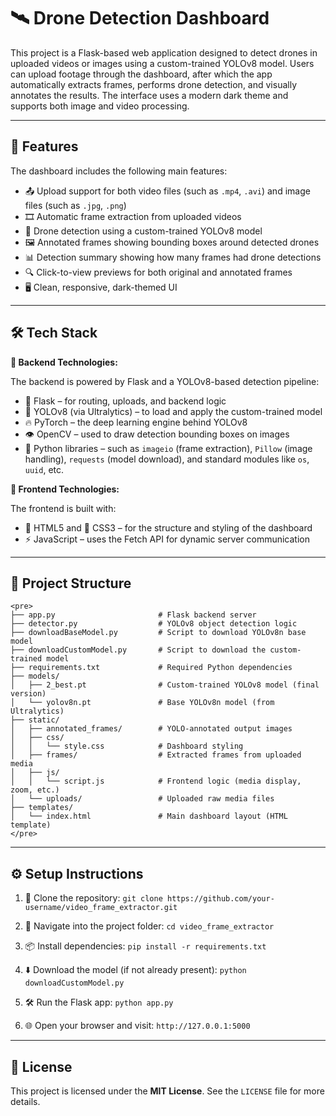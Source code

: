 # 🛰️ Drone Detection Dashboard

This project is a Flask-based web application designed to detect drones in uploaded videos or images using a custom-trained YOLOv8 model. Users can upload footage through the dashboard, after which the app automatically extracts frames, performs drone detection, and visually annotates the results. The interface uses a modern dark theme and supports both image and video processing.

---

## 🚀 Features

The dashboard includes the following main features:

* 📤 Upload support for both video files (such as `.mp4`, `.avi`) and image files (such as `.jpg`, `.png`)
* 🎞️ Automatic frame extraction from uploaded videos
* 🎯 Drone detection using a custom-trained YOLOv8 model
* 🖼️ Annotated frames showing bounding boxes around detected drones
* 📊 Detection summary showing how many frames had drone detections
* 🔍 Click-to-view previews for both original and annotated frames
* 🖥️ Clean, responsive, dark-themed UI

---

## 🛠️ Tech Stack

**🔧 Backend Technologies:**

The backend is powered by Flask and a YOLOv8-based detection pipeline:

* 🧪 Flask – for routing, uploads, and backend logic
* 🤖 YOLOv8 (via Ultralytics) – to load and apply the custom-trained model
* 🔥 PyTorch – the deep learning engine behind YOLOv8
* 👁️ OpenCV – used to draw detection bounding boxes on images
* 🐍 Python libraries – such as `imageio` (frame extraction), `Pillow` (image handling), `requests` (model download), and standard modules like `os`, `uuid`, etc.

**🎨 Frontend Technologies:**

The frontend is built with:

* 🧱 HTML5 and 🎨 CSS3 – for the structure and styling of the dashboard
* ⚡ JavaScript – uses the Fetch API for dynamic server communication

---

## 📁 Project Structure

```
<pre>
├── app.py                       # Flask backend server
├── detector.py                  # YOLOv8 object detection logic
├── downloadBaseModel.py         # Script to download YOLOv8n base model
├── downloadCustomModel.py       # Script to download the custom-trained model
├── requirements.txt             # Required Python dependencies
├── models/
│   ├── 2_best.pt                # Custom-trained YOLOv8 model (final version)
│   └── yolov8n.pt               # Base YOLOv8n model (from Ultralytics)
├── static/
│   ├── annotated_frames/        # YOLO-annotated output images
│   ├── css/
│   │   └── style.css            # Dashboard styling
│   ├── frames/                  # Extracted frames from uploaded media
│   ├── js/
│   │   └── script.js            # Frontend logic (media display, zoom, etc.)
│   └── uploads/                 # Uploaded raw media files
├── templates/
│   └── index.html               # Main dashboard layout (HTML template)
</pre>
```
---

## ⚙️ Setup Instructions

1. 🧩 Clone the repository:
   `git clone https://github.com/your-username/video_frame_extractor.git`

2. 📁 Navigate into the project folder:
   `cd video_frame_extractor`

3. 📦 Install dependencies:
   `pip install -r requirements.txt`

4. ⬇️ Download the model (if not already present):
   `python downloadCustomModel.py`

5. 🛠️ Run the Flask app:
   `python app.py`

6. 🌐 Open your browser and visit:
   `http://127.0.0.1:5000`

---

## 📜 License

This project is licensed under the **MIT License**. See the `LICENSE` file for more details.
